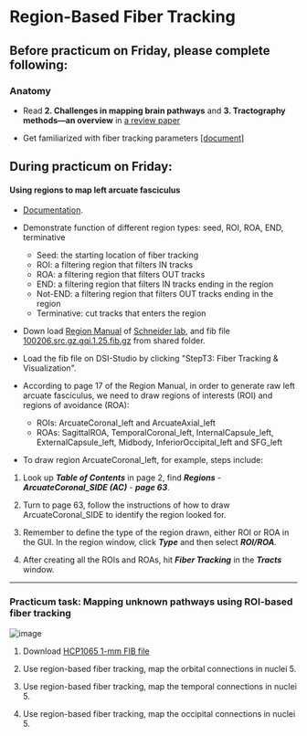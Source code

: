 # Region-Based Fiber Tracking

## Before practicum on Friday, please complete following:

### Anatomy

- Read **2. Challenges in mapping brain pathways** and **3. Tractography methods—an overview** in [a review paper](https://www.sciencedirect.com/science/article/pii/S1053811921009241)

- Get familiarized with fiber tracking parameters [[document]](https://dsi-studio.labsolver.org/doc/gui_t3_whole_brain.html)

## During practicum on Friday:

#### Using regions to map left arcuate fasciculus

- [Documentation](https://dsi-studio.labsolver.org/doc/gui_t3_roi_tracking.html).

- Demonstrate function of different region types: seed, ROI, ROA, END, terminative

  - Seed: the starting location of fiber tracking
  - ROI: a filtering region that filters IN tracks
  - ROA: a filtering region that filters OUT tracks
  - END: a filtering region that filters IN tracks ending in the region
  - Not-END: a filtering region that filters OUT tracks ending in the region
  - Terminative: cut tracks that enters the region

- Down load [Region Manual](/Materials/Region%20Manual%20v2_0_1_1.pdf) of [Schneider lab](https://www.lrdc.pitt.edu/schneiderlab/), and fib file [100206.src.gz.gqi.1.25.fib.gz](https://zenodo.org/record/6307812/files/100206.src.gz.gqi.1.7.fib.gz?download=1) from shared folder.

- Load the fib file on DSI-Studio by clicking "StepT3: Fiber Tracking & Visualization".

- According to page 17 of the Region Manual, in order to generate raw left arcuate fasciculus, we need to draw regions of interests (ROI) and regions of avoidance (ROA):
    - ROIs: ArcuateCoronal_left and ArcuateAxial_left
    - ROAs: SagittalROA, TemporalCoronal_left, InternalCapsule_left, ExternalCapsule_left, Midbody, InferiorOccipital_left and SFG_left

- To draw region ArcuateCoronal_left, for example, steps include:

1. Look up ***Table of Contents*** in page 2, find ***Regions*** - ***ArcuateCoronal_SIDE (AC)*** - ***page 63***.

2. Turn to page 63, follow the instructions of how to draw ArcuateCoronal_SIDE to identify the region looked for.

3. Remember to define the type of the region drawn, either ROI or ROA in the GUI. In the region window, click ***Type*** and then select ***ROI/ROA***.

4. After creating all the ROIs and ROAs, hit ***Fiber Tracking*** in the ***Tracts*** window.

---

### Practicum task: Mapping unknown pathways using ROI-based fiber tracking

![image](https://user-images.githubusercontent.com/275569/151996479-7ef66e70-68c6-4f54-812e-98b01249830d.png)

1. Download [HCP1065 1-mm FIB file](https://zenodo.org/record/6324701/files/HCP1065.1mm.fib.gz?download=1) 

2. Use region-based fiber tracking, map the orbital connections in nuclei 5.

3. Use region-based fiber tracking, map the temporal connections in nuclei 5.

4. Use region-based fiber tracking, map the occipital connections in nuclei 5.

